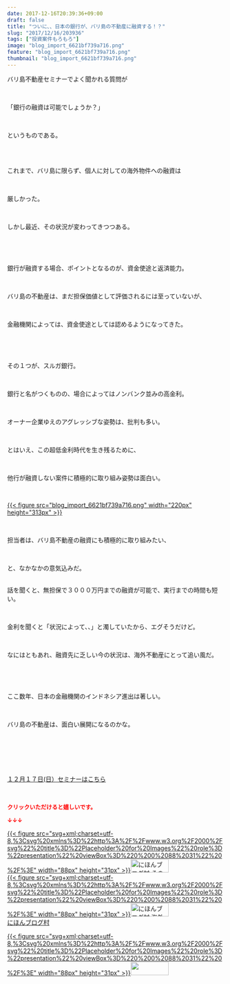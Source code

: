 ```yaml
---
date: 2017-12-16T20:39:36+09:00
draft: false
title: "ついに、、日本の銀行が、バリ島の不動産に融資する！？"
slug: "2017/12/16/203936"
tags: ["投資案件もろもろ"]
image: "blog_import_6621bf739a716.png"
feature: "blog_import_6621bf739a716.png"
thumbnail: "blog_import_6621bf739a716.png"
---
```

<p>バリ島不動産セミナーでよく聞かれる質問が</p><p> </p><p>「銀行の融資は可能でしょうか？」</p><p> </p><p>というものである。</p><p> </p><p><br/>これまで、バリ島に限らず、個人に対しての海外物件への融資は</p><p> </p><p>厳しかった。</p><p> </p><p>しかし最近、その状況が変わってきつつある。</p><p> </p><p> </p><p>銀行が融資する場合、ポイントとなるのが、資金使途と返済能力。</p><p> </p><p>バリ島の不動産は、まだ担保価値として評価されるには至っていないが、</p><p> </p><p>金融機関によっては、資金使途としては認めるようになってきた。</p><p> </p><p> </p><p>その１つが、スルガ銀行。</p><p> </p><p>銀行と名がつくものの、場合によってはノンバンク並みの高金利。</p><p> </p><p>オーナー企業ゆえのアグレッシブな姿勢は、批判も多い。</p><p> </p><p>とはいえ、この超低金利時代を生き残るために、</p><p> </p><p>他行が融資しない案件に積極的に取り組み姿勢は面白い。</p><p> </p><p><a href="blog_import_6621bf739a716.png">{{< figure src="blog_import_6621bf739a716.png" width="220px" height="313px" >}}</a></p><p> </p><p>担当者は、バリ島不動産の融資にも積極的に取り組みたい、</p><p> </p><p>と、なかなかの意気込みだ。</p><p><br/>話を聞くと、無担保で３０００万円までの融資が可能で、実行までの時間も短い。</p><p> </p><p>金利を聞くと「状況によって、、」と濁していたから、エグそうだけど。</p><p> </p><p>なにはともあれ、融資先に乏しい今の状況は、海外不動産にとって追い風だ。</p><p> </p><p> </p><p>ここ数年、日本の金融機関のインドネシア進出は著しい。</p><p> </p><p>バリ島の不動産は、面白い展開になるのかな。</p><p> </p><p> </p><p> </p><p><a href="17_ek" target="_blank">１２月１７日(日）セミナーはこちら</a></p><p> </p><p><font color="#ff0000" size="2"><strong>クリックいただけると嬉しいです。</strong></font></p><p><font color="#ff0000" size="2"><strong>↓↓↓</strong></font></p><p><a href="ranking.html?p_cid=01260127" id="&amp;blogmura_banner" target="_blank">{{< figure src="svg+xml;charset=utf-8,%3Csvg%20xmlns%3D%22http%3A%2F%2Fwww.w3.org%2F2000%2Fsvg%22%20title%3D%22Placeholder%20for%20Images%22%20role%3D%22presentation%22%20viewBox%3D%220%200%2088%2031%22%20%2F%3E" width="88px" height="31px" >}}<noscript><img alt="にほんブログ村 その他生活ブログ 不動産投資へ" border="0" height="31" src="https://img-proxy.blog-video.jp/images?url=http%3A%2F%2Flife.blogmura.com%2Fhudousantoushi%2Fimg%2Fhudousantoushi88_31.gif" width="88"></noscript></a><br/><a href="ranking.html?p_cid=01260127" target="_blank">{{< figure src="svg+xml;charset=utf-8,%3Csvg%20xmlns%3D%22http%3A%2F%2Fwww.w3.org%2F2000%2Fsvg%22%20title%3D%22Placeholder%20for%20Images%22%20role%3D%22presentation%22%20viewBox%3D%220%200%2088%2031%22%20%2F%3E" width="88px" height="31px" >}}<noscript><img alt="にほんブログ村 海外生活ブログ バリ島情報へ" border="0" height="31" src="https://img-proxy.blog-video.jp/images?url=http%3A%2F%2Foverseas.blogmura.com%2Fbali%2Fimg%2Fbali88_31.gif" width="88"></noscript></a><br/><a href="ranking.html?p_cid=01260127" target="_blank">にほんブログ村</a></p><p><a href="link.php?1804582" title="人気ブログランキングへ">{{< figure src="svg+xml;charset=utf-8,%3Csvg%20xmlns%3D%22http%3A%2F%2Fwww.w3.org%2F2000%2Fsvg%22%20title%3D%22Placeholder%20for%20Images%22%20role%3D%22presentation%22%20viewBox%3D%220%200%2088%2031%22%20%2F%3E" width="88px" height="31px" >}}<noscript><img border="0" height="31" src="https://blog.with2.net/img/banner/banner_22.gif" width="88"></noscript></a></p>


